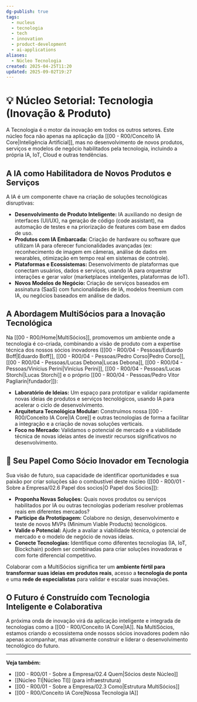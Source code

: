 ```yaml
---
dg-publish: true
tags:
  - nucleus
  - tecnologia
  - tech
  - innovation
  - product-development
  - ai-applications
aliases:
  - Núcleo Tecnologia
created: 2025-04-25T11:20
updated: 2025-09-02T19:27
---
```


# 💡 Núcleo Setorial: Tecnologia (Inovação & Produto)

A Tecnologia é o motor da inovação em todos os outros setores. Este núcleo foca não apenas na aplicação da [[00 - R00/Conceito IA Core\|Inteligência Artificial]], mas no desenvolvimento de novos produtos, serviços e modelos de negócio habilitados pela tecnologia, incluindo a própria IA, IoT, Cloud e outras tendências.

## A IA como Habilitadora de Novos Produtos e Serviços

A IA é um componente chave na criação de soluções tecnológicas disruptivas:

*   **Desenvolvimento de Produto Inteligente:** IA auxiliando no design de interfaces (UI/UX), na geração de código (code assistant), na automação de testes e na priorização de features com base em dados de uso.
*   **Produtos com IA Embarcada:** Criação de hardware ou software que utilizam IA para oferecer funcionalidades avançadas (ex: reconhecimento de imagem em câmeras, análise de dados em wearables, otimização em tempo real em sistemas de controle).
*   **Plataformas e Ecossistemas:** Desenvolvimento de plataformas que conectam usuários, dados e serviços, usando IA para orquestrar interações e gerar valor (marketplaces inteligentes, plataformas de IoT).
*   **Novos Modelos de Negócio:** Criação de serviços baseados em assinatura (SaaS) com funcionalidades de IA, modelos freemium com IA, ou negócios baseados em análise de dados.

## A Abordagem MultiSócios para a Inovação Tecnológica

Na [[00 - R00/Home\|MultiSócios]], promovemos um ambiente onde a tecnologia é co-criada, combinando a visão de produto com a expertise técnica dos nossos sócios inovadores ([[00 - R00/04 - Pessoas/Eduardo Boff\|Eduardo Boff]], [[00 - R00/04 - Pessoas/Pedro Corso\|Pedro Corso]], [[00 - R00/04 - Pessoas/Lucas Debona\|Lucas Debona]], [[00 - R00/04 - Pessoas/Vinícius Perini\|Vinícius Perini]], [[00 - R00/04 - Pessoas/Lucas Storchi\|Lucas Storchi]] e o próprio [[00 - R00/04 - Pessoas/Pedro Vitor Pagliarin\|fundador]]):

*   **Laboratório de Ideias:** Um espaço para prototipar e validar rapidamente novas ideias de produtos e serviços tecnológicos, usando IA para acelerar o ciclo de desenvolvimento.
*   **Arquitetura Tecnológica Modular:** Construímos nossa [[00 - R00/Conceito IA Core\|IA Core]] e outras tecnologias de forma a facilitar a integração e a criação de novas soluções verticais.
*   **Foco no Mercado:** Validamos o potencial de mercado e a viabilidade técnica de novas ideias antes de investir recursos significativos no desenvolvimento.

## 🚀 Seu Papel Como Sócio Inovador em Tecnologia

Sua visão de futuro, sua capacidade de identificar oportunidades e sua paixão por criar soluções são o combustível deste núcleo ([[00 - R00/01 - Sobre a Empresa/02.6 Papel dos socios\|O Papel dos Sócios]]):

*   **Proponha Novas Soluções:** Quais novos produtos ou serviços habilitados por IA ou outras tecnologias poderiam resolver problemas reais em diferentes mercados?
*   **Participe da Prototipagem:** Colabore no design, desenvolvimento e teste de novos MVPs (Minimum Viable Products) tecnológicos.
*   **Valide o Potencial:** Ajude a avaliar a viabilidade técnica, o potencial de mercado e o modelo de negócio de novas ideias.
*   **Conecte Tecnologias:** Identifique como diferentes tecnologias (IA, IoT, Blockchain) podem ser combinadas para criar soluções inovadoras e com forte diferencial competitivo.

Colaborar com a MultiSócios significa ter um **ambiente fértil para transformar suas ideias em produtos reais**, acesso a **tecnologia de ponta** e uma **rede de especialistas** para validar e escalar suas inovações.

## O Futuro é Construído com Tecnologia Inteligente e Colaborativa

A próxima onda de inovação virá da aplicação inteligente e integrada de tecnologias como a [[00 - R00/Conceito IA Core\|IA]]. Na MultiSócios, estamos criando o ecossistema onde nossos sócios inovadores podem não apenas acompanhar, mas ativamente construir e liderar o desenvolvimento tecnológico do futuro.

---
**Veja também:**
*   [[00 - R00/01 - Sobre a Empresa/02.4 Quem\|Sócios deste Núcleo]]
*   [[Núcleo TI\|Núcleo TI]] (para infraestrutura)
*   [[00 - R00/01 - Sobre a Empresa/02.3 Como\|Estrutura MultiSócios]]
*   [[00 - R00/Conceito IA Core\|Nossa Tecnologia IA]]
